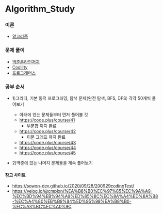 # Algorithm_Study

### 이론
- [알고리즘](https://github.com/jeonyoungho/Algorithm_Study/tree/main/Algorithm)

### 문제 풀이
- [백준온라인저지](https://github.com/jeonyoungho/Algorithm_Study/tree/main/Baekjoon)
- [Codility](https://github.com/jeonyoungho/Algorithm_Study/tree/main/Codility)
- [프로그래머스](https://github.com/jeonyoungho/Algorithm_Study/tree/main/Programmers)

### 공부 순서
- 1)그리디, 기본 동적 프로그래밍, 탐색 문제(완전 탐색, BFS, DFS) 각각 50개씩 풀어보기
    - 아래에 있는 문제들부터 먼저 풀어볼 것
    - https://code.plus/course/41
        - 부분합 까지 완료
    - https://code.plus/course/42
        - 이분 그래프 까지 완료
    - https://code.plus/course/43
    - https://code.plus/course/44
    - https://code.plus/course/45

- 2)백준에 있는 나머지 문제들을 계속 풀어보기

#### 참고 사이트
- https://sowon-dev.github.io/2020/09/28/200929codingTest/
- https://velog.io/@cmplxn/%EA%B8%B0%EC%97%85%EC%9A%A9-%EC%BD%94%EB%94%A9%ED%85%8C%EC%8A%A4%ED%8A%B8-%EC%A4%80%EB%B9%84%ED%95%98%EA%B8%B0-%EC%A3%BC%EC%A0%9C